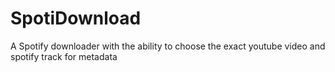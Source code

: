 # SpotiDownload
A Spotify downloader with the ability to choose the exact youtube video and spotify track for metadata
